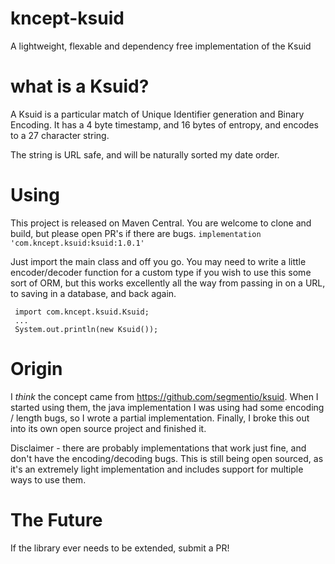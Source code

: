 # kncept-ksuid

A lightweight, flexable and dependency free implementation of the Ksuid

# what is a Ksuid?

A Ksuid is a particular match of Unique Identifier generation and Binary Encoding.
It has a 4 byte timestamp, and 16 bytes of entropy, and encodes to a 27 character string.

The string is URL safe, and will be naturally sorted my date order.

# Using

This project is released on Maven Central.
You are welcome to clone and build, but please open PR's if there are bugs.
    `implementation 'com.kncept.ksuid:ksuid:1.0.1'`
    
Just import the main class and off you go.
You may need to write a little encoder/decoder function for a custom type if you wish to use this some sort of ORM, but 
this works excellently all the way from passing in on a URL, to saving in a database, and back again.


     import com.kncept.ksuid.Ksuid;
     ...
     System.out.println(new Ksuid());


# Origin

I *think* the concept came from https://github.com/segmentio/ksuid.
When I started using them, the java implementation I was using had some encoding / length bugs, so I wrote a partial implementation.
Finally, I broke this out into its own open source project and finished it.

Disclaimer - there are probably implementations that work just fine, and don't have the encoding/decoding bugs.
This is still being open sourced, as it's an extremely light implementation and includes support for multiple ways to use them.

# The Future

If the library ever needs to be extended, submit a PR!